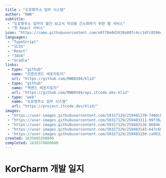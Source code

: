 ```yaml
---
title : "도로명주소 업무 시스템"
author: "RWB"
subtitle:
 - "도로명주소 업무의 월간 보고서 작성을 간소화하기 위한 웹 서비스"
 - "첫 React 서비스"
icon: "https://camo.githubusercontent.com/e8ff8e0d2639a80fc4cc1dfc8596ea040422ea92ca793a42a78e78ce4a4cdf80/68747470733a2f2f70726f6a6563742e6974636f64652e6465762f6b6c69642f6c6f676f2e706e67"
languages:
 - "TypeScript"
 - "SCSS"
 - "React"
 - "JAVA"
 - "Gradle"
links:
 - type: "github"
   name: "프론트엔드 레포지토리"
   url: "https://github.com/RWB0104/klid"
 - type: "github"
   name: "백엔드 레포지토리"
   url: "https://github.com/RWB0104/api.itcode.dev-klid"
 - type: "web"
   name: "도로명주소 업무 시스템"
   url: "https://project.itcode.dev/klid/"
images:
 - "https://user-images.githubusercontent.com/50317129/259481239-740dcbd3-f037-4d2b-92fa-9054225b1621.png"
 - "https://user-images.githubusercontent.com/50317129/259483111-99f36269-452a-4c07-ae31-7de39cd42657.png"
 - "https://user-images.githubusercontent.com/50317129/259483126-868de184-51fe-4896-9c09-e137d1e6c7ab.png"
 - "https://user-images.githubusercontent.com/50317129/259483143-647c6811-c8fa-4e9b-895f-96f61c4e32d9.png"
 - "https://user-images.githubusercontent.com/50317129/259483159-ca953346-aa27-4de5-85ca-9bfe537708db.png"
created: 1635865200000
completed: 1638370800000
---
```


# KorCharm 개발 일지

